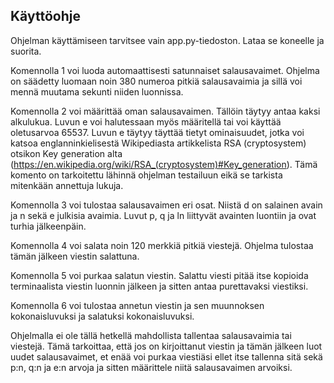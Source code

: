 ## Käyttöohje

Ohjelman käyttämiseen tarvitsee vain app.py-tiedoston. Lataa se koneelle ja suorita. 

Komennolla 1 voi luoda automaattisesti satunnaiset salausavaimet. Ohjelma on säädetty luomaan noin 380 numeroa pitkiä salausavaimia ja sillä voi mennä muutama sekunti niiden luonnissa.

Komennolla 2 voi määrittää oman salausavaimen. Tällöin täytyy antaa kaksi alkulukua. Luvun e voi halutessaan myös määritellä tai voi käyttää oletusarvoa 65537. Luvun e täytyy täyttää tietyt ominaisuudet, jotka voi katsoa englanninkielisestä Wikipediasta artikkelista RSA (cryptosystem) otsikon Key generation alta (https://en.wikipedia.org/wiki/RSA_(cryptosystem)#Key_generation). Tämä komento on tarkoitettu lähinnä ohjelman testailuun eikä se tarkista mitenkään annettuja lukuja.

Komennolla 3 voi tulostaa salausavaimen eri osat. Niistä d on salainen avain ja n sekä e julkisia avaimia. Luvut p, q ja ln liittyvät avainten luontiin ja ovat turhia jälkeenpäin.

Komennolla 4 voi salata noin 120 merkkiä pitkiä viestejä. Ohjelma tulostaa tämän jälkeen viestin salattuna.

Komennolla 5 voi purkaa salatun viestin. Salattu viesti pitää itse kopioida terminaalista viestin luonnin jälkeen ja sitten antaa purettavaksi viestiksi.

Komennolla 6 voi tulostaa annetun viestin ja sen muunnoksen kokonaisluvuksi ja salatuksi kokonaisluvuksi.

Ohjelmalla ei ole tällä hetkellä mahdollista tallentaa salausavaimia tai viestejä. Tämä tarkoittaa, että jos on kirjoittanut viestin ja tämän jälkeen luot uudet salausavaimet, et enää voi purkaa viestiäsi ellet itse tallenna sitä sekä p:n, q:n ja e:n arvoja ja sitten määrittele niitä salausavaimen arvoiksi.
